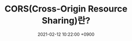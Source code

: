 ---
layout: post
categories: Javascript
title: 'CORS(Cross-Origin Resource Sharing)란?'
subtitle: ''
date: 2021-02-12 10:22:00 +0900
draft: true
---